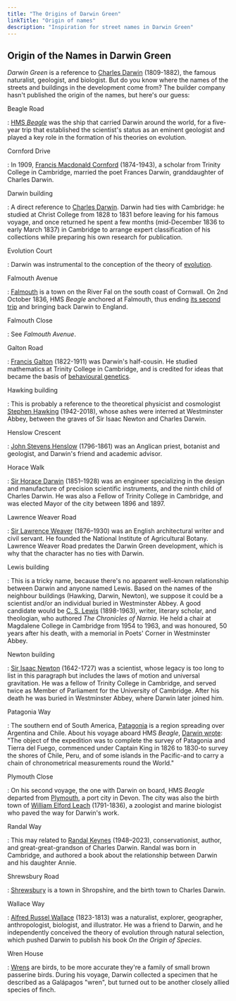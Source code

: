 ```yaml
---
title: "The Origins of Darwin Green"
linkTitle: "Origin of names"
description: "Inspiration for street names in Darwin Green"
---
```


## Origin of the Names in Darwin Green

_Darwin Green_ is a reference to [Charles Darwin] (1809-1882), the famous
naturalist, geologist, and biologist. But do you know where the names of the
streets and buildings in the development come from? The builder company hasn't
published the origin of the names, but here's our guess:

Beagle Road

: [HMS _Beagle_][beagle] was the ship that carried Darwin around the world,
for a five-year trip that established the scientist's status as an eminent
geologist and played a key role in the formation of his theories on evolution.

Cornford Drive

: In 1909, [Francis Macdonald Cornford] (1874-1943), a scholar from Trinity
College in Cambridge, married the poet Frances Darwin, granddaughter of Charles
Darwin.

Darwin building

: A direct reference to [Charles Darwin]. Darwin had ties with Cambridge: he
studied at Christ College from 1828 to 1831 before leaving for his famous
voyage, and once returned he spent a few months (mid-December 1836 to early
March 1837) in Cambridge to arrange expert classification of his collections
while preparing his own research for publication.

Evolution Court

: Darwin was instrumental to the conception of the theory of [evolution].

Falmouth Avenue

: [Falmouth] is a town on the River Fal on the south coast of Cornwall. On 2nd
October 1836, HMS _Beagle_ anchored at Falmouth, thus ending [its second
trip][beagle-trip] and bringing back Darwin to England.

Falmouth Close

: See _Falmouth Avenue_.

Galton Road

: [Francis Galton] (1822-1911) was Darwin's half-cousin. He studied mathematics
at Trinity College in Cambridge, and is credited for ideas that became the
basis of [behavioural genetics].

Hawking building

: This is probably a reference to the theoretical physicist and cosmologist
[Stephen Hawking] (1942-2018), whose ashes were interred at Westminster Abbey,
between the graves of Sir Isaac Newton and Charles Darwin.

Henslow Crescent

: [John Stevens Henslow] (1796-1861) was an Anglican priest, botanist and
geologist, and Darwin's friend and academic advisor.

Horace Walk

: [Sir Horace Darwin] (1851–1928) was an engineer specializing in the design
and manufacture of precision scientific instruments, and the ninth child of
Charles Darwin. He was also a Fellow of Trinity College in Cambridge, and was
elected Mayor of the city between 1896 and 1897.

Lawrence Weaver Road

: [Sir Lawrence Weaver][lwww] (1876–1930) was an English architectural writer
and civil servant. He founded the National Institute of Agricultural Botany.
Lawrence Weaver Road predates the Darwin Green development, which is why that
the character has no ties with Darwin.

Lewis building

: This is a tricky name, because there's no apparent well-known relationship
between Darwin and anyone named Lewis. Based on the names of the neighbour
buildings (Hawking, Darwin, Newton), we suppose it could be a scientist and/or
an individual buried in Westminster Abbey. A good candidate would be [C. S.
Lewis][lewis] (1898-1963), writer, literary scholar, and theologian, who
authored _The Chronicles of Narnia_. He held a chair at Magdalene College in
Cambridge from 1954 to 1963, and was honoured, 50 years after his death, with a
memorial in Poets' Corner in Westminster Abbey.

Newton building

: [Sir Isaac Newton] (1642-1727) was a scientist, whose legacy is too long to
list in this paragraph but includes the laws of motion and universal
gravitation. He was a fellow of Trinity College in Cambridge, and served twice
as Member of Parliament for the University of Cambridge. After his death he was
buried in Westminster Abbey, where Darwin later joined him.

Patagonia Way

: The southern end of South America, [Patagonia] is a region spreading over
Argentina and Chile. About his voyage aboard HMS _Beagle_, [Darwin
wrote][patagonia-journal]: "The object of the expedition was to complete the
survey of Patagonia and Tierra del Fuego, commenced under Captain King in 1826
to 1830-to survey the shores of Chile, Peru, and of some islands in the
Pacific-and to carry a chain of chronometrical measurements round the World."

Plymouth Close

: On his second voyage, the one with Darwin on board, HMS _Beagle_ departed
from [Plymouth], a port city in Devon. The city was also the birth town of
[William Elford Leach] (1791-1836), a zoologist and marine biologist who paved
the way for Darwin's work.

Randal Way

: This may related to [Randal Keynes] (1948–2023), conservationist, author, and
great-great-grandson of Charles Darwin. Randal was born in Cambridge, and
authored a book about the relationship between Darwin and his daughter Annie.

Shrewsbury Road

: [Shrewsbury] is a town in Shropshire, and the birth town to Charles Darwin.

Wallace Way

: [Alfred Russel Wallace] (1823-1813) was a naturalist, explorer, geographer,
anthropologist, biologist, and illustrator. He was a friend to Darwin, and he
independently conceived the theory of evolution through natural selection,
which pushed Darwin to publish his book _On the Origin of Species_.

Wren House

: [Wrens] are birds, to be more accurate they're a family of small brown
passerine birds. During his voyage, Darwin collected a specimen that he
described as a Galápagos "wren", but turned out to be another closely allied
species of finch.

[Alfred Russel Wallace]: https://en.wikipedia.org/wiki/Alfred_Russel_Wallace
[Charles Darwin]: https://en.wikipedia.org/wiki/Charles_Darwin
[Falmouth]: https://en.wikipedia.org/wiki/Falmouth,_Cornwall
[Francis Galton]: https://en.wikipedia.org/wiki/Francis_Galton
[Francis Macdonald Cornford]: https://en.wikipedia.org/wiki/F._M._Cornford
[John Stevens Henslow]: https://en.wikipedia.org/wiki/John_Stevens_Henslow
[Patagonia]: https://en.wikipedia.org/wiki/Patagonia
[Randal Keynes]: https://en.wikipedia.org/wiki/Randal_Keynes
[Shrewsbury]: https://en.wikipedia.org/wiki/Shrewsbury
[Sir Horace Darwin]: https://en.wikipedia.org/wiki/Horace_Darwin
[Sir Isaac Newton]: https://en.wikipedia.org/wiki/Isaac_Newton
[Stephen Hawking]: https://en.wikipedia.org/wiki/Stephen_Hawking
[William Elford Leach]: https://en.wikipedia.org/wiki/William_Elford_Leach
[Wrens]: https://en.wikipedia.org/wiki/Wren
[beagle-trip]: https://en.wikipedia.org/wiki/Second_voyage_of_HMS_Beagle
[beagle]: https://en.wikipedia.org/wiki/HMS_Beagle
[behavioural genetics]: https://en.wikipedia.org/wiki/Behavioural_genetics
[evolution]: https://en.wikipedia.org/wiki/Evolution
[lewis]: https://en.wikipedia.org/wiki/C._S._Lewis
[lwww]: https://en.wikipedia.org/wiki/Lawrence_Weaver
[patagonia-journal]: https://darwin-online.org.uk/content/frameset?pageseq=14&itemID=F14&viewtype=text
[plymouth]: https://en.wikipedia.org/wiki/Plymouth
